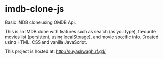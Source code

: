 # imdb-clone-js
Basic IMDB clone using OMDB Api.

This is an IMDB clone with features such as search (as you type), favourite movies list (persistent, using localStorage), and movie specific info.
Created using HTML, CSS and vanilla JavaScript.

This project is hosted at: http://suyashwagh.rf.gd/
